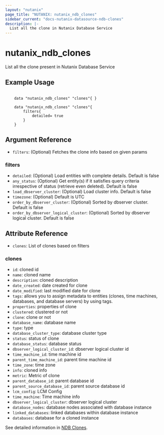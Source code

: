 ```yaml
---
layout: "nutanix"
page_title: "NUTANIX: nutanix_ndb_clones"
sidebar_current: "docs-nutanix-datasource-ndb-clones"
description: |-
  List all the clone in Nutanix Database Service
---
```


# nutanix_ndb_clones

List all the clone present in Nutanix Database Service

## Example Usage

```hcl

    data "nutanix_ndb_clones" "clones"{ }

    data "nutanix_ndb_clones" "clones"{
        filters{
            detailed= true
        }
    }

```

## Argument Reference

* `filters`: (Optional) Fetches the clone info based on given params

### filters

* `detailed`: (Optional) Load entities with complete details. Default is false
* `any_status`: (Optional) Get entity(s) if it satisfies query criteria irrespective of status (retrieve even deleted). Default is false
* `load_dbserver_cluster`: (Optional) Load cluster info. Default is false
* `timezone`: (Optional) Default is UTC
* `order_by_dbserver_cluster`: (Optional) Sorted by dbserver cluster. Default is false
* `order_by_dbserver_logical_cluster`: (Optional) Sorted by dbserver logical cluster.  Default is false


## Attribute Reference

* `clones`: List of clones based on filters

### clones

* `id`: cloned id 
* `name`: cloned name
* `description`: cloned description
* `date_created`: date created for clone
* `date_modified`: last modified date for clone
* `tags`: allows you to assign metadata to entities (clones, time machines, databases, and database servers) by using tags.
* `properties`: properties of clone
* `clustered`: clustered or not
* `clone`: clone or not
* `database_name`: database name
* `type`: type 
* `database_cluster_type`: database cluster type
* `status`: status of clone
* `database_status`: database status 
* `dbserver_logical_cluster_id`: dbserver logical cluster id
* `time_machine_id`: time machine id
* `parent_time_machine_id`: parent time machine id
* `time_zone`: time zone
* `info`: cloned info 
* `metric`: Metric of clone
* `parent_database_id`: parent database id
* `parent_source_database_id`: parent source database id
* `lcm_config`: LCM Config
* `time_machine`: Time machine info
* `dbserver_logical_cluster`: dbserver logical cluster 
* `database_nodes`: database nodes associated with database instance 
* `linked_databases`: linked databases within database instance
* `databases`: database for a cloned instance


See detailed information in [NDB Clones](https://www.nutanix.dev/api_references/ndb/#/fc568988b42e5-get-a-list-of-all-clones).